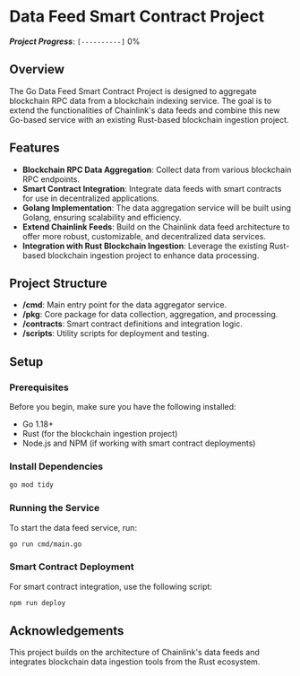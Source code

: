 # Data Feed Smart Contract Project

***Project Progress***: `[----------]` 0%

## Overview
The Go Data Feed Smart Contract Project is designed to aggregate blockchain RPC data from a blockchain indexing service. The goal is to extend the functionalities of Chainlink's data feeds and combine this new Go-based service with an existing Rust-based blockchain ingestion project.

## Features
- **Blockchain RPC Data Aggregation**: Collect data from various blockchain RPC endpoints.
- **Smart Contract Integration**: Integrate data feeds with smart contracts for use in decentralized applications.
- **Golang Implementation**: The data aggregation service will be built using Golang, ensuring scalability and efficiency.
- **Extend Chainlink Feeds**: Build on the Chainlink data feed architecture to offer more robust, customizable, and decentralized data services.
- **Integration with Rust Blockchain Ingestion**: Leverage the existing Rust-based blockchain ingestion project to enhance data processing.

## Project Structure
- **/cmd**: Main entry point for the data aggregator service.
- **/pkg**: Core package for data collection, aggregation, and processing.
- **/contracts**: Smart contract definitions and integration logic.
- **/scripts**: Utility scripts for deployment and testing.
  
## Setup

### Prerequisites
Before you begin, make sure you have the following installed:
- Go 1.18+
- Rust (for the blockchain ingestion project)
- Node.js and NPM (if working with smart contract deployments)
  
### Install Dependencies
```bash
go mod tidy
```

### Running the Service
To start the data feed service, run:
```bash
go run cmd/main.go
```

### Smart Contract Deployment
For smart contract integration, use the following script:
```bash
npm run deploy
```


## Acknowledgements
This project builds on the architecture of Chainlink's data feeds and integrates blockchain data ingestion tools from the Rust ecosystem.
